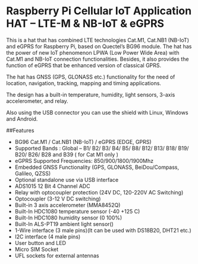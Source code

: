 <!--
---
name: Raspberry Pi Cellular IoT Application HAT – LTE-M & NB-IoT & eGPRS
class: board
type: com
formfactor: HAT
manufacturer: Sixfab
description: Connect from anywhere to the internet on a Raspberry Pi
github: https://github.com/sixfab/Sixfab_RPi_CellularIoT_Library
url: https://sixfab.com/product/raspberry-pi-cellular-iot-application-hat/
buy: https://sixfab.com/product/raspberry-pi-cellular-iot-application-hat/
image: 'sixfab-cellular-iot-application-hat.png'
pincount: 40
eeprom: no
power:
  '2':
ground:
  '6':
  '9':
  '14':
  '20':
  '25':
  '30':
  '34':
  '39':
pin:
  '3':
    mode: i2c
  '5':
    mode: i2c
  '7':
    name: 1wire
  '8':
    mode: uart
  '10':
    mode: uart
  '11':
    mode: output
    name: Relay
  '12':
    mode: output
    name: Opto#2
  '13':
    mode: output
    name: User Led
  '18':
    mode: input
    name: User Button
  '19':
    mode: output
    name: Opto#1
  '23':
    mode: output
    name: PowerKey
  '31':
    mode: input
    name: Ap Ready
  '33':
    mode: input
    name: RI
  '37':
    mode: output
    name: Enable
  '38':
    mode: input
    name: Status
-->
# Raspberry Pi Cellular IoT Application HAT – LTE-M & NB-IoT & eGPRS

This is a hat that has combined LTE technologies Cat.M1, Cat.NB1 (NB-IoT) and eGPRS for Raspberry Pi, based on Quectel’s BG96 module. The hat has the power of new IoT phenomenon LPWA (Low Power Wide Area) with Cat.M1 and NB-IoT connection functionalities. Besides, it also provides the function of eGPRS that be enhanced version of classical GPRS.

The hat has GNSS (GPS, GLONASS etc.) functionality for the need of location, navigation, tracking, mapping and timing applications.

The design has a built-in temperature, humidity, light sensors, 3-axis accelerometer, and relay.

Also using the USB connector you can use the shield with Linux, Windows and Android.

##Features

- BG96 Cat.M1 / Cat.NB1 (NB-IoT) / eGPRS (EDGE, GPRS)
- Supported Bands : Global – B1/ B2/ B3/ B4/ B5/ B8/ B12/ B13/ B18/ B19/ B20/ B26/ B28 and B39 ( for Cat M1 only )
- eGPRS Supported Frequencies: 850/900/1800/1900Mhz
- Embedded GNSS Functionality (GPS, GLONASS, BeiDou/Compass, Galileo, QZSS)
- Optional standalone use via USB interface
- ADS1015 12 Bit 4 Channel ADC
- Relay with optocoupler protection (24V DC, 120-220V AC Switching)
- Optocoupler (3-12 V DC switching)
- Built-in 3 axis accelerometer (MMA8452Q)
- Built-In HDC1080 temperature sensor (-40 +125 C)
- Built-In HDC1080 humidity sensor (0 100%)
- Built-In ALS-PT19 ambient light sensor()
- 1-Wire interface (3 male pins)(It can be used with DS18B20, DHT21 etc.)
- I2C interface (4 male pins)
- User button and LED
- Micro SIM Socket
- UFL sockets for external antennas
